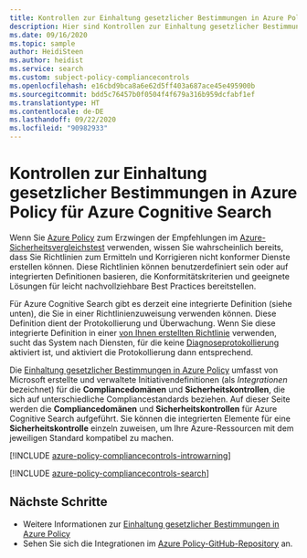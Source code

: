```yaml
---
title: Kontrollen zur Einhaltung gesetzlicher Bestimmungen in Azure Policy für Azure Cognitive Search
description: Hier sind Kontrollen zur Einhaltung gesetzlicher Bestimmungen in Azure Policy aufgelistet, die für Azure Cognitive Search verfügbar sind. Diese integrierten Richtliniendefinitionen bieten allgemeine Ansätze für die Verwaltung der Compliance Ihrer Azure-Ressourcen.
ms.date: 09/16/2020
ms.topic: sample
author: HeidiSteen
ms.author: heidist
ms.service: search
ms.custom: subject-policy-compliancecontrols
ms.openlocfilehash: e16cbd9bca8a6e62d5ff403a687ace45e495900b
ms.sourcegitcommit: bdd5c76457b0f0504f4f679a316b959dcfabf1ef
ms.translationtype: HT
ms.contentlocale: de-DE
ms.lasthandoff: 09/22/2020
ms.locfileid: "90982933"
---
```

# <a name="azure-policy-regulatory-compliance-controls-for-azure-cognitive-search"></a>Kontrollen zur Einhaltung gesetzlicher Bestimmungen in Azure Policy für Azure Cognitive Search

Wenn Sie [Azure Policy](../governance/policy/overview.md) zum Erzwingen der Empfehlungen im [Azure-Sicherheitsvergleichstest](../security/benchmarks/introduction.md) verwenden, wissen Sie wahrscheinlich bereits, dass Sie Richtlinien zum Ermitteln und Korrigieren nicht konformer Dienste erstellen können. Diese Richtlinien können benutzerdefiniert sein oder auf integrierten Definitionen basieren, die Konformitätskriterien und geeignete Lösungen für leicht nachvollziehbare Best Practices bereitstellen.

Für Azure Cognitive Search gibt es derzeit eine integrierte Definition (siehe unten), die Sie in einer Richtlinienzuweisung verwenden können. Diese Definition dient der Protokollierung und Überwachung. Wenn Sie diese integrierte Definition in einer [von Ihnen erstellten Richtlinie](../governance/policy/assign-policy-portal.md) verwenden, sucht das System nach Diensten, für die keine [Diagnoseprotokollierung](search-monitor-logs.md) aktiviert ist, und aktiviert die Protokollierung dann entsprechend.

Die [Einhaltung gesetzlicher Bestimmungen in Azure Policy](../governance/policy/concepts/regulatory-compliance.md) umfasst von Microsoft erstellte und verwaltete Initiativendefinitionen (als _Integrationen_ bezeichnet) für die **Compliancedomänen** und **Sicherheitskontrollen**, die sich auf unterschiedliche Compliancestandards beziehen. Auf dieser Seite werden die **Compliancedomänen** und **Sicherheitskontrollen** für Azure Cognitive Search aufgeführt. Sie können die integrierten Elemente für eine **Sicherheitskontrolle** einzeln zuweisen, um Ihre Azure-Ressourcen mit dem jeweiligen Standard kompatibel zu machen.

[!INCLUDE [azure-policy-compliancecontrols-introwarning](../../includes/policy/standards/intro-warning.md)]

[!INCLUDE [azure-policy-compliancecontrols-search](../../includes/policy/standards/byrp/microsoft.search.md)]

## <a name="next-steps"></a>Nächste Schritte

- Weitere Informationen zur [Einhaltung gesetzlicher Bestimmungen in Azure Policy](../governance/policy/concepts/regulatory-compliance.md)
- Sehen Sie sich die Integrationen im [Azure Policy-GitHub-Repository](https://github.com/Azure/azure-policy) an.
